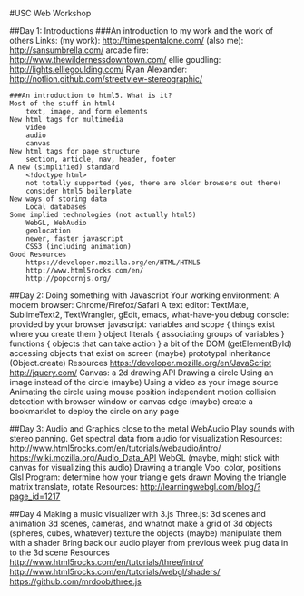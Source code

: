 #USC Web Workshop

##Day 1: Introductions
	###An introduction to my work and the work of others
	Links:
	(my work): http://timespentalone.com/
	(also me): http://sansumbrella.com/
	arcade fire: http://www.thewildernessdowntown.com/
	ellie goudling: http://lights.elliegoulding.com/
	Ryan Alexander: http://notlion.github.com/streetview-stereographic/

	###An introduction to html5. What is it?
	Most of the stuff in html4
		text, image, and form elements
	New html tags for multimedia
		video
		audio
		canvas
	New html tags for page structure
		section, article, nav, header, footer
	A new (simplified) standard
		<!doctype html>
		not totally supported (yes, there are older browsers out there)
		consider html5 boilerplate
	New ways of storing data
		Local databases
	Some implied technologies (not actually html5)
		WebGL, WebAudio
		geolocation
		newer, faster javascript
		CSS3 (including animation)
	Good Resources
		https://developer.mozilla.org/en/HTML/HTML5
		http://www.html5rocks.com/en/
		http://popcornjs.org/
  

##Day 2: Doing something with Javascript
	Your working environment:
		A modern browser: Chrome/Firefox/Safari
		A text editor: TextMate, SublimeText2, TextWrangler, gEdit, emacs, what-have-you
		debug console: provided by your browser
	javascript:
		variables and scope
			{ things exist where you create them }
		object literals
			{ associating groups of variables }
		functions
			{ objects that can take action }
		a bit of the DOM (getElementById)
			accessing objects that exist on screen
		(maybe) prototypal inheritance (Object.create)
		Resources
			https://developer.mozilla.org/en/JavaScript
			http://jquery.com/
	Canvas: a 2d drawing API
		Drawing a circle
		Using an image instead of the circle
		(maybe) Using a video as your image source
		Animating the circle
			using mouse position
			independent motion
			collision detection with browser window or canvas edge
		(maybe) create a bookmarklet to deploy the circle on any page


##Day 3: Audio and Graphics close to the metal
	WebAudio
		Play sounds with stereo panning.
		Get spectral data from audio for visualization
		Resources:
			http://www.html5rocks.com/en/tutorials/webaudio/intro/
			https://wiki.mozilla.org/Audio_Data_API
	WebGL (maybe, might stick with canvas for visualizing this audio)
		Drawing a triangle
			Vbo: color, positions
			Glsl Program: determine how your triangle gets drawn
		Moving the triangle
			matrix translate, rotate
		Resources:
			http://learningwebgl.com/blog/?page_id=1217


##Day 4 Making a music visualizer with 3.js
	Three.js: 3d scenes and animation
		3d scenes, cameras, and whatnot
		make a grid of 3d objects (spheres, cubes, whatever)
		texture the objects
		(maybe) manipulate them with a shader
	Bring back our audio player from previous week
		plug data in to the 3d scene
	Resources
		http://www.html5rocks.com/en/tutorials/three/intro/
		http://www.html5rocks.com/en/tutorials/webgl/shaders/
		https://github.com/mrdoob/three.js
